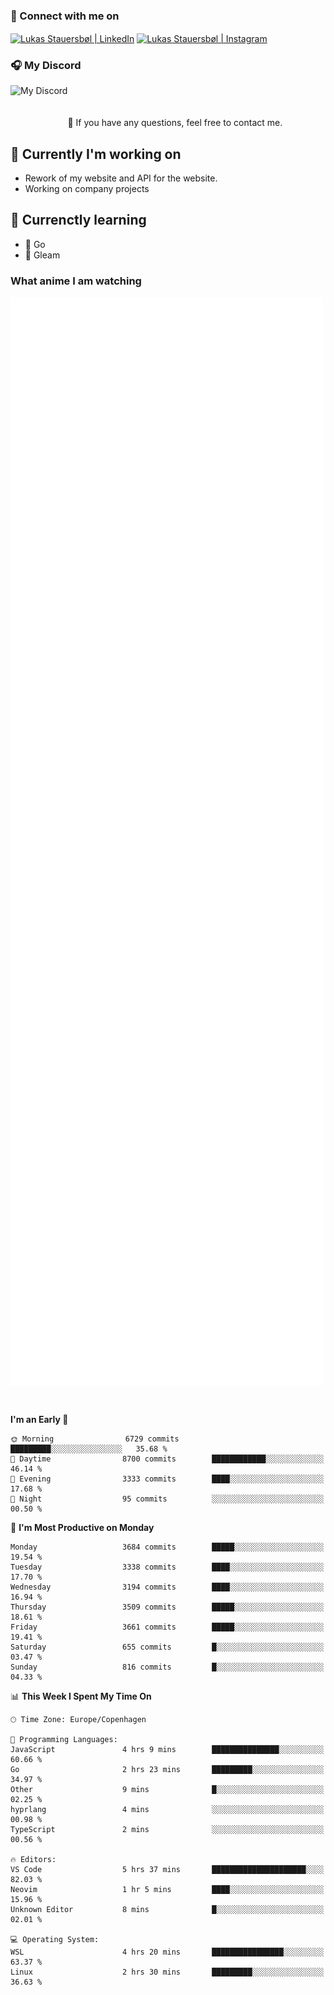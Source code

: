 ### 🔗 Connect with me on
<a href="https://www.instagram.com/lukas_stauersbol" target="_blank"><img align="center" src="https://raw.githubusercontent.com/stauersbol/stauersbol/main/images/instagram.svg" alt="Lukas Stauersbøl | LinkedIn" width="30px"/></a>
<a href="https://www.linkedin.com/in/lukas-stauersbol/" target="_blank"><img align="center" src="https://raw.githubusercontent.com/stauersbol/stauersbol/main/images/linkedin.svg" alt="Lukas Stauersbøl | Instagram" width="30px"/></a>

<p align="center">
 <h3>🎧 My Discord</h3>
 <img align="left" height="55px" src="https://discord.c99.nl/widget/theme-2/147806323323568128.png" alt="My Discord" />
</p>

<br/>
<br/>
<br/>
💬 If you have any questions, feel free to contact me.

## 🔭 Currently I'm working on
- Rework of my website and API for the website.
- Working on company projects
 
## 🌱 Currenctly learning
- 💙 Go
- 💜 Gleam

### What anime I am watching
<a href="https://anilist.co/user/slashiy/" align="center"><img align="center" width="500px" src="metrics.plugin.personal.anilist.svg" /></a>

<br/>

<!--START_SECTION:waka-->
**I'm an Early 🐤** 

```text
🌞 Morning                6729 commits        █████████░░░░░░░░░░░░░░░░   35.68 % 
🌆 Daytime                8700 commits        ████████████░░░░░░░░░░░░░   46.14 % 
🌃 Evening                3333 commits        ████░░░░░░░░░░░░░░░░░░░░░   17.68 % 
🌙 Night                  95 commits          ░░░░░░░░░░░░░░░░░░░░░░░░░   00.50 % 
```
📅 **I'm Most Productive on Monday** 

```text
Monday                   3684 commits        █████░░░░░░░░░░░░░░░░░░░░   19.54 % 
Tuesday                  3338 commits        ████░░░░░░░░░░░░░░░░░░░░░   17.70 % 
Wednesday                3194 commits        ████░░░░░░░░░░░░░░░░░░░░░   16.94 % 
Thursday                 3509 commits        █████░░░░░░░░░░░░░░░░░░░░   18.61 % 
Friday                   3661 commits        █████░░░░░░░░░░░░░░░░░░░░   19.41 % 
Saturday                 655 commits         █░░░░░░░░░░░░░░░░░░░░░░░░   03.47 % 
Sunday                   816 commits         █░░░░░░░░░░░░░░░░░░░░░░░░   04.33 % 
```


📊 **This Week I Spent My Time On** 

```text
🕑︎ Time Zone: Europe/Copenhagen

💬 Programming Languages: 
JavaScript               4 hrs 9 mins        ███████████████░░░░░░░░░░   60.66 % 
Go                       2 hrs 23 mins       █████████░░░░░░░░░░░░░░░░   34.97 % 
Other                    9 mins              █░░░░░░░░░░░░░░░░░░░░░░░░   02.25 % 
hyprlang                 4 mins              ░░░░░░░░░░░░░░░░░░░░░░░░░   00.98 % 
TypeScript               2 mins              ░░░░░░░░░░░░░░░░░░░░░░░░░   00.56 % 

🔥 Editors: 
VS Code                  5 hrs 37 mins       █████████████████████░░░░   82.03 % 
Neovim                   1 hr 5 mins         ████░░░░░░░░░░░░░░░░░░░░░   15.96 % 
Unknown Editor           8 mins              █░░░░░░░░░░░░░░░░░░░░░░░░   02.01 % 

💻 Operating System: 
WSL                      4 hrs 20 mins       ████████████████░░░░░░░░░   63.37 % 
Linux                    2 hrs 30 mins       █████████░░░░░░░░░░░░░░░░   36.63 % 
```


<!--END_SECTION:waka-->
